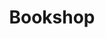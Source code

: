 ---
title: Bookshop
menu:
  main:
    weight: 40
content_blocks:
  - _bookshop_name: section
    text: Inner text
    col_id: light
    height:
    type:
    Inner: This is the section shortcode block
---